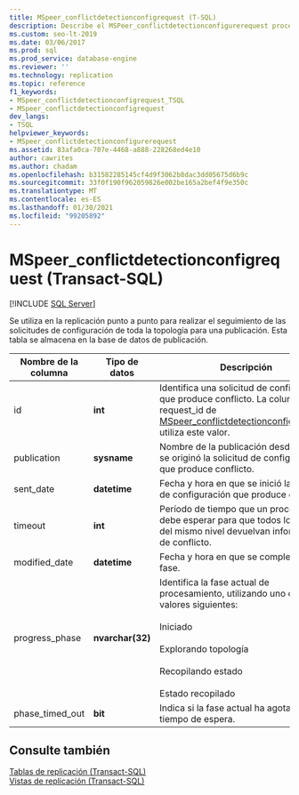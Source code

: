 ```yaml
---
title: MSpeer_conflictdetectionconfigrequest (T-SQL)
description: Describe el MSPeer_conflictdetectionconfigurerequest procedimiento almacenado que se usa para realizar un seguimiento de las solicitudes de configuración de toda la topología para una publicación punto a punto.
ms.custom: seo-lt-2019
ms.date: 03/06/2017
ms.prod: sql
ms.prod_service: database-engine
ms.reviewer: ''
ms.technology: replication
ms.topic: reference
f1_keywords:
- MSpeer_conflictdetectionconfigrequest_TSQL
- MSpeer_conflictdetectionconfigrequest
dev_langs:
- TSQL
helpviewer_keywords:
- MSpeer_conflictdetectionconfigurerequest
ms.assetid: 83afa0ca-707e-4468-a888-228268ed4e10
author: cawrites
ms.author: chadam
ms.openlocfilehash: b31582285145cf4d9f3062b8dac3dd05675d6b9c
ms.sourcegitcommit: 33f0f190f962059826e002be165a2bef4f9e350c
ms.translationtype: MT
ms.contentlocale: es-ES
ms.lasthandoff: 01/30/2021
ms.locfileid: "99205892"
---
```

# <a name="mspeer_conflictdetectionconfigrequest-transact-sql"></a>MSpeer_conflictdetectionconfigrequest (Transact-SQL)
[!INCLUDE [SQL Server](../../includes/applies-to-version/sqlserver.md)]

  Se utiliza en la replicación punto a punto para realizar el seguimiento de las solicitudes de configuración de toda la topología para una publicación. Esta tabla se almacena en la base de datos de publicación.  
  
|Nombre de la columna|Tipo de datos|Descripción|  
|-----------------|---------------|-----------------|  
|id|**int**|Identifica una solicitud de configuración que produce conflicto. La columna request_id de [MSpeer_conflictdetectionconfigresponse](../../relational-databases/system-tables/mspeer-conflictdetectionconfigresponse-transact-sql.md) utiliza este valor.|  
|publication|**sysname**|Nombre de la publicación desde la que se originó la solicitud de configuración que produce conflicto.|  
|sent_date|**datetime**|Fecha y hora en que se inició la solicitud de configuración que produce conflicto.|  
|timeout|**int**|Período de tiempo que un procedimiento debe esperar para que todos los nodos del mismo nivel devuelvan información de conflicto.|  
|modified_date|**datetime**|Fecha y hora en que se completó una fase.|  
|progress_phase|**nvarchar(32)**|Identifica la fase actual de procesamiento, utilizando uno de los valores siguientes:<br /><br /> Iniciado<br /><br /> Explorando topología<br /><br /> Recopilando estado<br /><br /> Estado recopilado|  
|phase_timed_out|**bit**|Indica si la fase actual ha agotado el tiempo de espera.|  
  
## <a name="see-also"></a>Consulte también  
 [Tablas de replicación &#40;Transact-SQL&#41;](../../relational-databases/system-tables/replication-tables-transact-sql.md)   
 [Vistas de replicación &#40;Transact-SQL&#41;](../../relational-databases/system-views/replication-views-transact-sql.md)  
  
  
